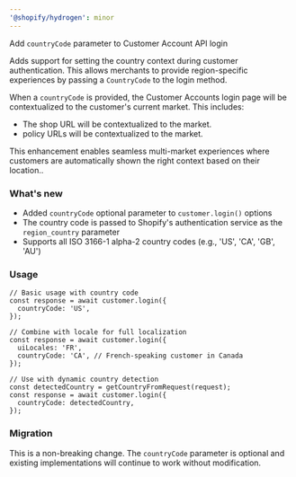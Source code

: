 ```yaml
---
'@shopify/hydrogen': minor
---
```


Add `countryCode` parameter to Customer Account API login

Adds support for setting the country context during customer authentication. This allows merchants to provide region-specific experiences by passing a `CountryCode` to the login method.

When a `countryCode` is provided, the Customer Accounts login page will be contextualized to the customer's current market. This includes:

- The shop URL will be contextualized to the market.
- policy URLs will be contextualized to the market.

This enhancement enables seamless multi-market experiences where customers are automatically shown the right context based on their location..

### What's new

- Added `countryCode` optional parameter to `customer.login()` options
- The country code is passed to Shopify's authentication service as the `region_country` parameter
- Supports all ISO 3166-1 alpha-2 country codes (e.g., 'US', 'CA', 'GB', 'AU')

### Usage

```tsx
// Basic usage with country code
const response = await customer.login({
  countryCode: 'US',
});

// Combine with locale for full localization
const response = await customer.login({
  uiLocales: 'FR',
  countryCode: 'CA', // French-speaking customer in Canada
});

// Use with dynamic country detection
const detectedCountry = getCountryFromRequest(request);
const response = await customer.login({
  countryCode: detectedCountry,
});
```

### Migration

This is a non-breaking change. The `countryCode` parameter is optional and existing implementations will continue to work without modification.
